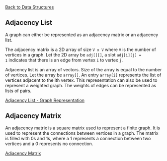 [Back to Data Structures](01-data-structures.md)
## Adjacency List

A graph can either be represented as an adjacency matrix or an adjacency list.

The adjacency matrix is a 2D array of size `V x V` where `V` is the number of vertices in a graph. Let the 2D array be `adj[][]`, a slot `adj[i][j] = 1` indicates that there is an edge from vertex `i` to vertex `j`.

Adjacency list is an array of vectors. Size of the array is equal to the number of vertices. Let the array be `array[]`. An entry `array[i]` represents the list of vertices adjacent to the ith vertex. This representation can also be used to represent a weighted graph. The weights of edges can be represented as lists of pairs.

[Adjacency List - Graph Representation](https://www.programiz.com/dsa/graph-adjacency-list)
## Adjacency Matrix

An adjacency matrix is a square matrix used to represent a finite graph. It is used to represent the connections between vertices in a graph. The matrix is filled with 0s and 1s, where a 1 represents a connection between two vertices and a 0 represents no connection.

[Adjacency Matrix](https://en.wikipedia.org/wiki/Adjacency_matrix)
